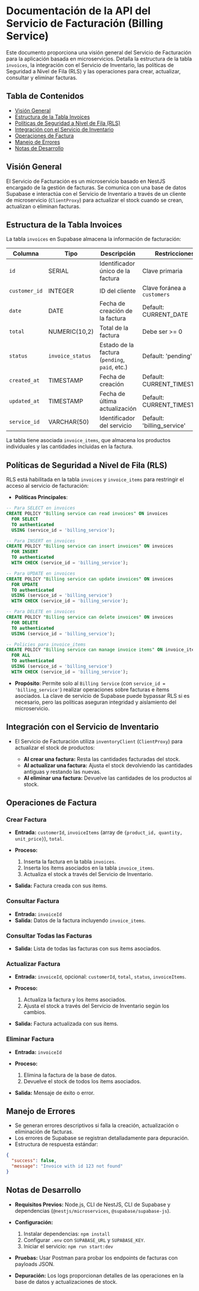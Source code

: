 # Documentación de la API del Servicio de Facturación (Billing Service)

Este documento proporciona una visión general del Servicio de Facturación para la aplicación basada en microservicios. Detalla la estructura de la tabla `invoices`, la integración con el Servicio de Inventario, las políticas de Seguridad a Nivel de Fila (RLS) y las operaciones para crear, actualizar, consultar y eliminar facturas.

## Tabla de Contenidos

* [Visión General](#visión-general)
* [Estructura de la Tabla Invoices](#estructura-de-la-tabla-invoices)
* [Políticas de Seguridad a Nivel de Fila (RLS)](#políticas-de-seguridad-a-nivel-de-fila-rls)
* [Integración con el Servicio de Inventario](#integración-con-el-servicio-de-inventario)
* [Operaciones de Factura](#operaciones-de-factura)
* [Manejo de Errores](#manejo-de-errores)
* [Notas de Desarrollo](#notas-de-desarrollo)

## Visión General

El Servicio de Facturación es un microservicio basado en NestJS encargado de la gestión de facturas. Se comunica con una base de datos Supabase e interactúa con el Servicio de Inventario a través de un cliente de microservicio (`ClientProxy`) para actualizar el stock cuando se crean, actualizan o eliminan facturas.

## Estructura de la Tabla Invoices

La tabla `invoices` en Supabase almacena la información de facturación:

| Columna       | Tipo             | Descripción                                    | Restricciones               |
| ------------- | ---------------- | ---------------------------------------------- | --------------------------- |
| `id`          | SERIAL           | Identificador único de la factura              | Clave primaria              |
| `customer_id` | INTEGER          | ID del cliente                                 | Clave foránea a `customers` |
| `date`        | DATE             | Fecha de creación de la factura                | Default: CURRENT_DATE       |
| `total`       | NUMERIC(10,2)    | Total de la factura                            | Debe ser >= 0               |
| `status`      | `invoice_status` | Estado de la factura (`pending`, `paid`, etc.) | Default: 'pending'          |
| `created_at`  | TIMESTAMP        | Fecha de creación                              | Default: CURRENT_TIMESTAMP  |
| `updated_at`  | TIMESTAMP        | Fecha de última actualización                  | Default: CURRENT_TIMESTAMP  |
| `service_id`  | VARCHAR(50)      | Identificador del servicio                     | Default: 'billing_service'  |

La tabla tiene asociada `invoice_items`, que almacena los productos individuales y las cantidades incluidas en la factura.

## Políticas de Seguridad a Nivel de Fila (RLS)

RLS está habilitada en la tabla `invoices` y `invoice_items` para restringir el acceso al servicio de facturación:

* **Políticas Principales**:

```sql
-- Para SELECT en invoices
CREATE POLICY "Billing service can read invoices" ON invoices
  FOR SELECT
  TO authenticated
  USING (service_id = 'billing_service');

-- Para INSERT en invoices
CREATE POLICY "Billing service can insert invoices" ON invoices
  FOR INSERT
  TO authenticated
  WITH CHECK (service_id = 'billing_service');

-- Para UPDATE en invoices
CREATE POLICY "Billing service can update invoices" ON invoices
  FOR UPDATE
  TO authenticated
  USING (service_id = 'billing_service')
  WITH CHECK (service_id = 'billing_service');

-- Para DELETE en invoices
CREATE POLICY "Billing service can delete invoices" ON invoices
  FOR DELETE
  TO authenticated
  USING (service_id = 'billing_service');

-- Policies para invoice_items
CREATE POLICY "Billing service can manage invoice items" ON invoice_items
  FOR ALL
  TO authenticated
  USING (service_id = 'billing_service')
  WITH CHECK (service_id = 'billing_service');
```

* **Propósito**: Permite solo al `Billing Service` (con `service_id = 'billing_service'`) realizar operaciones sobre facturas e ítems asociados. La clave de servicio de Supabase puede bypassar RLS si es necesario, pero las políticas aseguran integridad y aislamiento del microservicio.

## Integración con el Servicio de Inventario

* El Servicio de Facturación utiliza `inventoryClient` (`ClientProxy`) para actualizar el stock de productos:

  * **Al crear una factura:** Resta las cantidades facturadas del stock.
  * **Al actualizar una factura:** Ajusta el stock devolviendo las cantidades antiguas y restando las nuevas.
  * **Al eliminar una factura:** Devuelve las cantidades de los productos al stock.

## Operaciones de Factura

### Crear Factura

* **Entrada:** `customerId`, `invoiceItems` (array de `{product_id, quantity, unit_price}`), `total`.
* **Proceso:**

  1. Inserta la factura en la tabla `invoices`.
  2. Inserta los ítems asociados en la tabla `invoice_items`.
  3. Actualiza el stock a través del Servicio de Inventario.
* **Salida:** Factura creada con sus ítems.

### Consultar Factura

* **Entrada:** `invoiceId`
* **Salida:** Datos de la factura incluyendo `invoice_items`.

### Consultar Todas las Facturas

* **Salida:** Lista de todas las facturas con sus ítems asociados.

### Actualizar Factura

* **Entrada:** `invoiceId`, opcional: `customerId`, `total`, `status`, `invoiceItems`.
* **Proceso:**

  1. Actualiza la factura y los ítems asociados.
  2. Ajusta el stock a través del Servicio de Inventario según los cambios.
* **Salida:** Factura actualizada con sus ítems.

### Eliminar Factura

* **Entrada:** `invoiceId`
* **Proceso:**

  1. Elimina la factura de la base de datos.
  2. Devuelve el stock de todos los ítems asociados.
* **Salida:** Mensaje de éxito o error.

## Manejo de Errores

* Se generan errores descriptivos si falla la creación, actualización o eliminación de facturas.
* Los errores de Supabase se registran detalladamente para depuración.
* Estructura de respuesta estándar:

```json
{
  "success": false,
  "message": "Invoice with id 123 not found"
}
```

## Notas de Desarrollo

* **Requisitos Previos:** Node.js, CLI de NestJS, CLI de Supabase y dependencias (`@nestjs/microservices`, `@supabase/supabase-js`).
* **Configuración:**

  1. Instalar dependencias: `npm install`
  2. Configurar `.env` con `SUPABASE_URL` y `SUPABASE_KEY`.
  3. Iniciar el servicio: `npm run start:dev`
* **Pruebas:** Usar Postman para probar los endpoints de facturas con payloads JSON.
* **Depuración:** Los logs proporcionan detalles de las operaciones en la base de datos y actualizaciones de stock.
